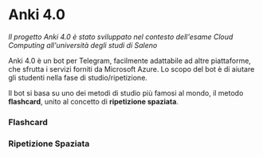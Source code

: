 # Anki 4.0
*Il progetto Anki 4.0 è stato sviluppato nel contesto dell'esame Cloud Computing all'università degli studi di Saleno*

Anki 4.0 è un bot per Telegram, facilmente adattabile ad altre piattaforme, che sfrutta i servizi forniti da Microsoft Azure. Lo scopo del bot è di aiutare gli studenti nella fase di studio/ripetizione.

Il bot si basa su uno dei metodi di studio più famosi al mondo, il metodo **flashcard**, unito al concetto di **ripetizione spaziata**.

### Flashcard

### Ripetizione Spaziata
